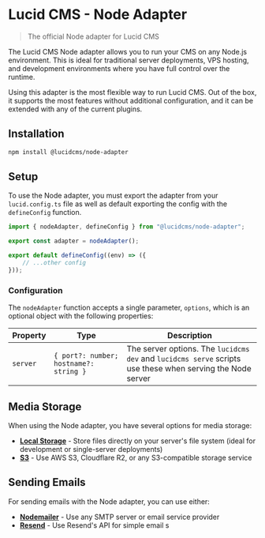 # Lucid CMS - Node Adapter 

> The official Node adapter for Lucid CMS

The Lucid CMS Node adapter allows you to run your CMS on any Node.js environment. This is ideal for traditional server deployments, VPS hosting, and development environments where you have full control over the runtime.

Using this adapter is the most flexible way to run Lucid CMS. Out of the box, it supports the most features without additional configuration, and it can be extended with any of the current plugins.

## Installation

```bash
npm install @lucidcms/node-adapter
```

## Setup

To use the Node adapter, you must export the adapter from your `lucid.config.ts` file as well as default exporting the config with the `defineConfig` function.

```typescript
import { nodeAdapter, defineConfig } from "@lucidcms/node-adapter";

export const adapter = nodeAdapter();

export default defineConfig((env) => ({
    // ...other config
}));
```

### Configuration

The `nodeAdapter` function accepts a single parameter, `options`, which is an optional object with the following properties:

| Property | Type | Description |
|----------|------|-------------|
| `server` | `{ port?: number; hostname?: string }` | The server options. The `lucidcms dev` and `lucidcms serve` scripts use these when serving the Node server |

## Media Storage

When using the Node adapter, you have several options for media storage:

- **[Local Storage](https://lucidjs.build/en/cms/docs/plugins/localstorage)** - Store files directly on your server's file system (ideal for development or single-server deployments)
- **[S3](https://lucidjs.build/en/cms/docs/plugins/s3)** - Use AWS S3, Cloudflare R2, or any S3-compatible storage service

## Sending Emails

For sending emails with the Node adapter, you can use either:

- **[Nodemailer](https://lucidjs.build/en/cms/docs/plugins/nodemailer)** - Use any SMTP server or email service provider
- **[Resend](https://lucidjs.build/en/cms/docs/plugins/resend)** - Use Resend's API for simple email s